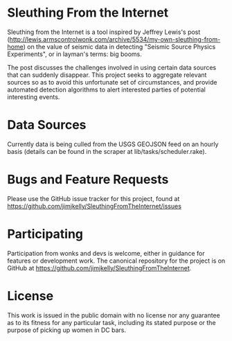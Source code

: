 Sleuthing From the Internet
===========================

Sleuthing from the Internet is a tool inspired by Jeffrey Lewis's post
(http://lewis.armscontrolwonk.com/archive/5534/my-own-sleuthing-from-home) on
the value of seismic data in detecting "Seismic Source Physics Experiments", or
in layman's terms: big booms.

The post discusses the challenges involved in using certain data sources that
can suddenly disappear.  This project seeks to aggregate relevant sources so
as to avoid this unfortunate set of circumstances, and provide automated
detection algorithms to alert interested parties of potential interesting
events.

Data Sources
============

Currently data is being culled from the USGS GEOJSON feed on an hourly basis
(details can be found in the scraper at lib/tasks/scheduler.rake).

Bugs and Feature Requests
=========================

Please use the GitHub issue tracker for this project, found at
https://github.com/jimjkelly/SleuthingFromTheInternet/issues

Participating
=============

Participation from wonks and devs is welcome, either in guidance for features
or development work.  The canonical repository for the project is on GitHub at
https://github.com/jimjkelly/SleuthingFromTheInternet.

License
=======

This work is issued in the public domain with no license nor any guarantee
as to its fitness for any particular task, including its stated purpose or the
purpose of picking up women in DC bars.
